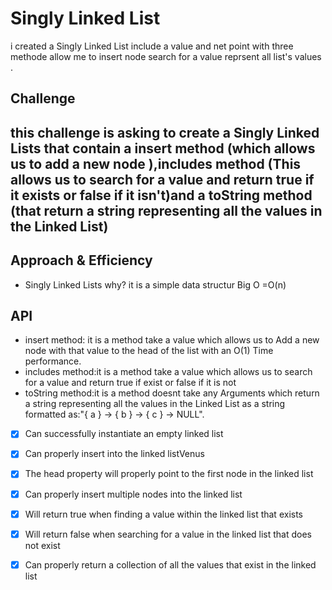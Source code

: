 # Singly Linked List
<!-- Short summary or background information -->
i created a Singly Linked List include a value and net point with three methode allow me to insert node search for a value reprsent all list's values .

## Challenge
<!-- Description of the challenge -->
## this challenge is asking to create a Singly Linked Lists that contain a insert method (which allows us to add a new node ),includes method (This allows us to search for a value and return true if it exists or false if it isn't)and a toString method (that return a string representing all the values in the Linked List)
## Approach & Efficiency
<!-- What approach did you take? Why? What is the Big O space/time for this approach? -->
- Singly Linked Lists why? it is a simple data structur  Big O =O(n)
## API
- insert method: it is a method take a value which allows us to Add a new node with that value to the head of the list with an O(1) Time performance. 
- includes method:it is a method take a value which  allows us to search for a value and return true if  exist or false if it is not
- toString method:it is a method doesnt take any Arguments which return a string representing all the values in the Linked List as a string formatted as:"{ a } -> { b } -> { c } -> NULL".

- [x] Can successfully instantiate an empty linked list
- [x] Can properly insert into the linked listVenus
- [x] The head property will properly point to the first node in the linked list
- [x] Can properly insert multiple nodes into the linked list
- [x] Will return true when finding a value within the linked list that exists
- [x] Will return false when searching for a value in the linked list that does not exist
- [x] Can properly return a collection of all the values that exist in the linked list


